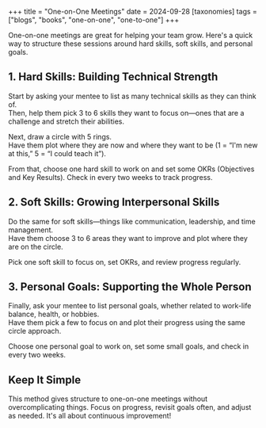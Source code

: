+++
title = "One-on-One Meetings"
date = 2024-09-28
[taxonomies]
tags = ["blogs", "books", "one-on-one", "one-to-one"]
+++

One-on-one meetings are great for helping your team grow. Here's a quick way to structure these sessions around hard skills, soft skills, and personal goals.

## 1. Hard Skills: Building Technical Strength

Start by asking your mentee to list as many technical skills as they can think of. \
Then, help them pick 3 to 6 skills they want to focus on—ones that are a challenge and stretch their abilities. 

Next, draw a circle with 5 rings. \
Have them plot where they are now and where they want to be (1 = “I'm new at this,” 5 = “I could teach it”).

From that, choose one hard skill to work on and set some OKRs (Objectives and Key Results). Check in every two weeks to track progress.

## 2. Soft Skills: Growing Interpersonal Skills

Do the same for soft skills—things like communication, leadership, and time management. \
Have them choose 3 to 6 areas they want to improve and plot where they are on the circle.

Pick one soft skill to focus on, set OKRs, and review progress regularly.

## 3. Personal Goals: Supporting the Whole Person

Finally, ask your mentee to list personal goals, whether related to work-life balance, health, or hobbies. \
Have them pick a few to focus on and plot their progress using the same circle approach.

Choose one personal goal to work on, set some small goals, and check in every two weeks.

## Keep It Simple

This method gives structure to one-on-one meetings without overcomplicating things. Focus on progress, revisit goals often, and adjust as needed. It's all about continuous improvement!
